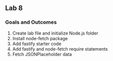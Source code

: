 ## Lab 8

### Goals and Outcomes

1. Create lab file and initialize Node.js folder
2. Install node-fetch package
3. Add fastify starter code
4. Add fastify and node-fetch require statements
5. Fetch JSONPlaceholder data
